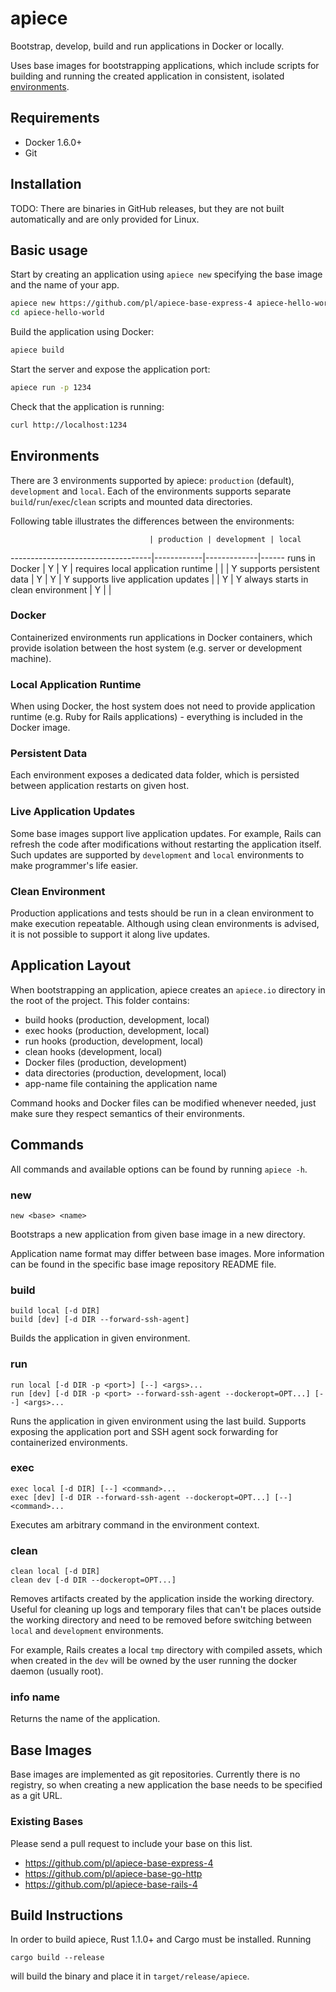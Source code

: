 # apiece

Bootstrap, develop, build and run applications in Docker or locally.

Uses base images for bootstrapping applications, which include scripts for
building and running the created application in consistent, isolated
[environments](#environments).

## Requirements

* Docker 1.6.0+
* Git

## Installation

TODO: There are binaries in GitHub releases, but they are not built
automatically and are only provided for Linux.

## Basic usage

Start by creating an application using `apiece new` specifying the base image
and the name of your app.

```bash
apiece new https://github.com/pl/apiece-base-express-4 apiece-hello-world
cd apiece-hello-world
```

Build the application using Docker:

```bash
apiece build
```

Start the server and expose the application port:
```bash
apiece run -p 1234
```

Check that the application is running:
```bash
curl http://localhost:1234
```

## Environments

There are 3 environments supported by apiece: `production` (default),
`development` and `local`. Each of the environments supports separate
`build`/`run`/`exec`/`clean` scripts and mounted data directories.

Following table illustrates the differences between the environments:

                                   | production | development | local
-----------------------------------|------------|-------------|------
runs in Docker                     | Y          | Y           |
requires local application runtime |            |             | Y
supports persistent data           | Y          | Y           | Y
supports live application updates  |            | Y           | Y
always starts in clean environment | Y          |             |

### Docker

Containerized environments run applications in Docker containers, which provide
isolation between the host system (e.g. server or development machine).

### Local Application Runtime

When using Docker, the host system does not need to provide application runtime
(e.g. Ruby for Rails applications) - everything is included in the Docker image.

### Persistent Data

Each environment exposes a dedicated data folder, which is persisted between
application restarts on given host.

### Live Application Updates

Some base images support live application updates. For example, Rails can
refresh the code after modifications without restarting the application itself.
Such updates are supported by `development` and `local` environments to make
programmer's life easier.

### Clean Environment

Production applications and tests should be run in a clean environment to make
execution repeatable. Although using clean environments is advised, it is not
possible to support it along live updates.

## Application Layout

When bootstrapping an application, apiece creates an `apiece.io` directory
in the root of the project. This folder contains:

* build hooks (production, development, local)
* exec hooks (production, development, local)
* run hooks (production, development, local)
* clean hooks (development, local)
* Docker files (production, development)
* data directories (production, development, local)
* app-name file containing the application name

Command hooks and Docker files can be modified whenever needed, just make sure
they respect semantics of their environments.

## Commands

All commands and available options can be found by running `apiece -h`.

### new

```
new <base> <name>
```

Bootstraps a new application from given base image in a new directory.

Application name format may differ between base images. More information can be
found in the specific base image repository README file.

### build

```
build local [-d DIR]
build [dev] [-d DIR --forward-ssh-agent]
```

Builds the application in given environment.

### run

```
run local [-d DIR -p <port>] [--] <args>...
run [dev] [-d DIR -p <port> --forward-ssh-agent --dockeropt=OPT...] [--] <args>...
```

Runs the application in given environment using the last build. Supports
exposing the application port and SSH agent sock forwarding for containerized
environments.

### exec

```
exec local [-d DIR] [--] <command>...
exec [dev] [-d DIR --forward-ssh-agent --dockeropt=OPT...] [--] <command>...
```

Executes am arbitrary command in the environment context.

### clean

```
clean local [-d DIR]
clean dev [-d DIR --dockeropt=OPT...]
```

Removes artifacts created by the application inside the working directory.
Useful for cleaning up logs and temporary files that can't be places outside the
working directory and need to be removed before switching between `local` and
`development` environments.

For example, Rails creates a local `tmp` directory with compiled assets, which
when created in the `dev` will be owned by the user running the docker daemon
(usually root).

### info name

Returns the name of the application.

## Base Images

Base images are implemented as git repositories. Currently there is no registry,
so when creating a new application the base needs to be specified as a git URL.

### Existing Bases

Please send a pull request to include your base on this list.

* https://github.com/pl/apiece-base-express-4
* https://github.com/pl/apiece-base-go-http
* https://github.com/pl/apiece-base-rails-4

## Build Instructions

In order to build apiece, Rust 1.1.0+ and Cargo must be installed. Running

```
cargo build --release
```

will build the binary and place it in `target/release/apiece`.
